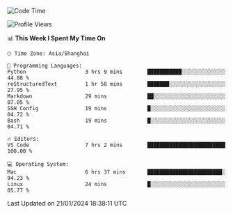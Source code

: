 <!--START_SECTION:waka-->
![Code Time](http://img.shields.io/badge/Code%20Time-320%20hrs%2050%20mins-blue)

![Profile Views](http://img.shields.io/badge/Profile%20Views-22-blue)

📊 **This Week I Spent My Time On** 

```text
🕑︎ Time Zone: Asia/Shanghai

💬 Programming Languages: 
Python                   3 hrs 9 mins        ███████████░░░░░░░░░░░░░░   44.88 % 
reStructuredText         1 hr 58 mins        ███████░░░░░░░░░░░░░░░░░░   27.95 % 
Markdown                 29 mins             ██░░░░░░░░░░░░░░░░░░░░░░░   07.05 % 
SSH Config               19 mins             █░░░░░░░░░░░░░░░░░░░░░░░░   04.72 % 
Bash                     19 mins             █░░░░░░░░░░░░░░░░░░░░░░░░   04.71 % 

🔥 Editors: 
VS Code                  7 hrs 2 mins        █████████████████████████   100.00 % 

💻 Operating System: 
Mac                      6 hrs 37 mins       ████████████████████████░   94.23 % 
Linux                    24 mins             █░░░░░░░░░░░░░░░░░░░░░░░░   05.77 % 
```


 Last Updated on 21/01/2024 18:38:11 UTC
<!--END_SECTION:waka-->
